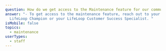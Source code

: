 ```yaml
---
question: How do we get access to the Maintenance feature for our community?
answer: "- To get access to the maintenance feature, reach out to your community
  LifeLoop Champion or your LifeLoop Customer Success Specialist. "
isMobile: false
topics:
  - maintenance
userTypes:
  - staff
---
```

